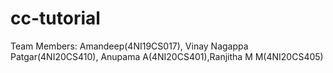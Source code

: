 # cc-tutorial
Team Members: Amandeep(4NI19CS017), Vinay Nagappa Patgar(4NI20CS410), Anupama A(4NI20CS401),Ranjitha M M(4NI20CS405)
